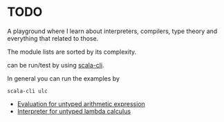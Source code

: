 # TODO

A playground where I learn about interpreters, compilers, type theory and everything that related to those.

The module lists are sorted by its complexity.

can be run/test by using [scala-cli](https://scala-cli.virtuslab.org/).

In general you can run the examples by
```
scala-cli ulc
```

- [Evaluation for untyped arithmetic expression](uae)
- [Interpreter for untyped lambda calculus](uce)
